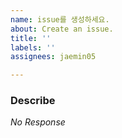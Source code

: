 ```yaml
---
name: issue를 생성하세요.
about: Create an issue.
title: ''
labels: ''
assignees: jaemin05

---
```


### Describe

_No Response_
